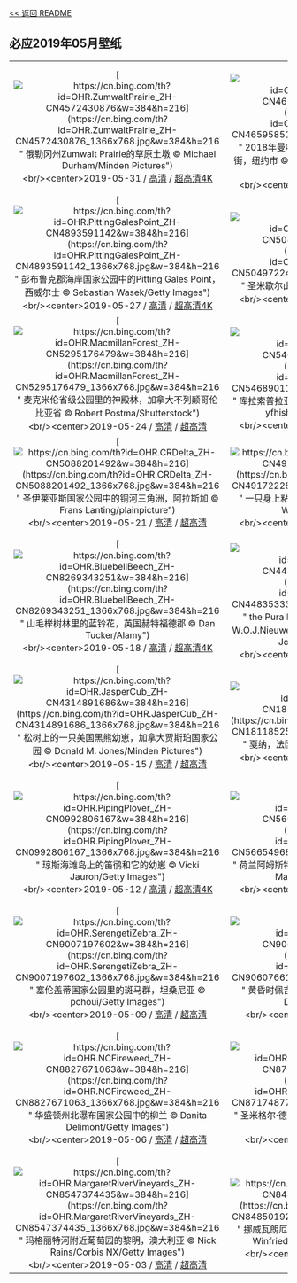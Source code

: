 [<< 返回 README](../../README.md)
## 必应2019年05月壁纸
||||
|:---:|:---:|:---:|
|[![https://cn.bing.com/th?id=OHR.ZumwaltPrairie_ZH-CN4572430876&w=384&h=216](https://cn.bing.com/th?id=OHR.ZumwaltPrairie_ZH-CN4572430876_1366x768.jpg&w=384&h=216 " &#10;俄勒冈州Zumwalt Prairie的草原土墩&#10;© Michael Durham/Minden Pictures")](https://cn.bing.com/search?q=%E4%BF%84%E5%8B%92%E5%86%88%E5%B7%9EZumwalt&form=hpcapt&mkt=zh-cn&filters=HpDate:"20190531_1600")<br/><center>2019-05-31 / [高清](https://cn.bing.com/th?id=OHR.ZumwaltPrairie_ZH-CN4572430876_1920x1200.jpg&w=1920&h=1200) / [超高清4K](https://cn.bing.com/th?id=OHR.ZumwaltPrairie_ZH-CN4572430876_UHD.jpg&w=3840&h=2160)<center/>|[![https://cn.bing.com/th?id=OHR.Manhattanhenge_ZH-CN4659585143&w=384&h=216](https://cn.bing.com/th?id=OHR.Manhattanhenge_ZH-CN4659585143_1366x768.jpg&w=384&h=216 " &#10;2018年曼哈顿悬日期间的克莱斯勒大厦与42号街，纽约市&#10;© Dennis Fischer Photography/Getty Images")](https://cn.bing.com/search?q=2018%E5%B9%B4%E6%9B%BC%E5%93%88%E9%A1%BF%E6%82%AC%E6%97%A5%E6%9C%9F%E9%97%B4%E7%9A%84%E5%85%8B%E8%8E%B1%E6%96%AF%E5%8B%92%E5%A4%A7%E5%8E%A6%E4%B8%8E42%E5%8F%B7%E8%A1%97%EF%BC%8C%E7%BA%BD%E7%BA%A6%E5%B8%82&form=hpcapt&mkt=zh-cn&filters=HpDate:"20190530_1600")<br/><center>2019-05-30 / [高清](https://cn.bing.com/th?id=OHR.Manhattanhenge_ZH-CN4659585143_1920x1200.jpg&w=1920&h=1200) / [超高清4K](https://cn.bing.com/th?id=OHR.Manhattanhenge_ZH-CN4659585143_UHD.jpg&w=3840&h=2160)<center/>|[![https://cn.bing.com/th?id=OHR.NFLDfog_ZH-CN4846953507&w=384&h=216](https://cn.bing.com/th?id=OHR.NFLDfog_ZH-CN4846953507_1366x768.jpg&w=384&h=216 " &#10;沿海的雾，加拿大纽芬兰&#10;© Scott Leslie/Minden Pictures")](https://cn.bing.com/search?q=%E6%B2%BF%E6%B5%B7%E7%9A%84%E9%9B%BE%EF%BC%8C%E5%8A%A0%E6%8B%BF%E5%A4%A7%E7%BA%BD%E8%8A%AC%E5%85%B0&form=hpcapt&mkt=zh-cn&filters=HpDate:"20190528_1600")<br/><center>2019-05-28 / [高清](https://cn.bing.com/th?id=OHR.NFLDfog_ZH-CN4846953507_1920x1200.jpg&w=1920&h=1200) / [超高清](https://cn.bing.comhttps://cn.bing.com/th?id=OHR.NFLDfog_ZH-CN4846953507_UHD.jpg)<center/>|
|[![https://cn.bing.com/th?id=OHR.PittingGalesPoint_ZH-CN4893591142&w=384&h=216](https://cn.bing.com/th?id=OHR.PittingGalesPoint_ZH-CN4893591142_1366x768.jpg&w=384&h=216 " &#10;彭布鲁克郡海岸国家公园中的Pitting Gales Point，西威尔士&#10;© Sebastian Wasek/Getty Images")](https://cn.bing.com/search?q=%E5%BD%AD%E5%B8%83%E9%B2%81%E5%85%8B%E9%83%A1%E6%B5%B7%E5%B2%B8%E5%9B%BD%E5%AE%B6%E5%85%AC%E5%9B%AD%E4%B8%AD%E7%9A%84Pitting&form=hpcapt&mkt=zh-cn&filters=HpDate:"20190527_1600")<br/><center>2019-05-27 / [高清](https://cn.bing.com/th?id=OHR.PittingGalesPoint_ZH-CN4893591142_1920x1200.jpg&w=1920&h=1200) / [超高清4K](https://cn.bing.com/th?id=OHR.PittingGalesPoint_ZH-CN4893591142_UHD.jpg&w=3840&h=2160)<center/>|[![https://cn.bing.com/th?id=OHR.MarathonduMont_ZH-CN5049722437&w=384&h=216](https://cn.bing.com/th?id=OHR.MarathonduMont_ZH-CN5049722437_1366x768.jpg&w=384&h=216 " &#10;圣米歇尔山&#10;© Leroy Francis/Getty Images")](https://cn.bing.com/search?q=%E5%9C%A3%E7%B1%B3%E6%AD%87%E5%B0%94%E5%B1%B1&form=hpcapt&mkt=zh-cn&filters=HpDate:"20190526_1600")<br/><center>2019-05-26 / [高清](https://cn.bing.com/th?id=OHR.MarathonduMont_ZH-CN5049722437_1920x1200.jpg&w=1920&h=1200) / [超高清4K](https://cn.bing.com/th?id=OHR.MarathonduMont_ZH-CN5049722437_UHD.jpg&w=3840&h=2160)<center/>|[![https://cn.bing.com/th?id=OHR.CapeMayWarbler_ZH-CN5148312890&w=384&h=216](https://cn.bing.com/th?id=OHR.CapeMayWarbler_ZH-CN5148312890_1366x768.jpg&w=384&h=216 " &#10;春天里的一只雄性开普梅莺&#10;© JZHunt/Getty Images Plus")](https://cn.bing.com/search?q=%E6%98%A5%E5%A4%A9%E9%87%8C%E7%9A%84%E4%B8%80%E5%8F%AA%E9%9B%84%E6%80%A7%E5%BC%80%E6%99%AE%E6%A2%85%E8%8E%BA&form=hpcapt&mkt=zh-cn&filters=HpDate:"20190525_1600")<br/><center>2019-05-25 / [高清](https://cn.bing.com/th?id=OHR.CapeMayWarbler_ZH-CN5148312890_1920x1200.jpg&w=1920&h=1200) / [超高清4K](https://cn.bing.com/th?id=OHR.CapeMayWarbler_ZH-CN5148312890_UHD.jpg&w=3840&h=2160)<center/>|
|[![https://cn.bing.com/th?id=OHR.MacmillanForest_ZH-CN5295176479&w=384&h=216](https://cn.bing.com/th?id=OHR.MacmillanForest_ZH-CN5295176479_1366x768.jpg&w=384&h=216 " &#10;麦克米伦省级公园里的神殿林，加拿大不列颠哥伦比亚省&#10;© Robert Postma/Shutterstock")](https://cn.bing.com/search?q=%E9%BA%A6%E5%85%8B%E7%B1%B3%E4%BC%A6%E7%9C%81%E7%BA%A7%E5%85%AC%E5%9B%AD%E9%87%8C%E7%9A%84%E7%A5%9E%E6%AE%BF%E6%9E%97%EF%BC%8C%E5%8A%A0%E6%8B%BF%E5%A4%A7%E4%B8%8D%E5%88%97%E9%A2%A0%E5%93%A5%E4%BC%A6%E6%AF%94%E4%BA%9A%E7%9C%81&form=hpcapt&mkt=zh-cn&filters=HpDate:"20190524_1600")<br/><center>2019-05-24 / [高清](https://cn.bing.com/th?id=OHR.MacmillanForest_ZH-CN5295176479_1920x1200.jpg&w=1920&h=1200) / [超高清](https://cn.bing.comhttps://cn.bing.com/th?id=OHR.MacmillanForest_ZH-CN5295176479_UHD.jpg)<center/>|[![https://cn.bing.com/th?id=OHR.CuracaoTurtle_ZH-CN5468901173&w=384&h=216](https://cn.bing.com/th?id=OHR.CuracaoTurtle_ZH-CN5468901173_1366x768.jpg&w=384&h=216 " &#10;库拉索普拉亚格兰迪海滩附近的绿海龟和沙丁鱼&#10;© yfhishinuma/Getty Images Plus")](https://cn.bing.com/search?q=%E5%BA%93%E6%8B%89%E7%B4%A2%E6%99%AE%E6%8B%89%E4%BA%9A%E6%A0%BC%E5%85%B0%E8%BF%AA%E6%B5%B7%E6%BB%A9%E9%99%84%E8%BF%91%E7%9A%84%E7%BB%BF%E6%B5%B7%E9%BE%9F%E5%92%8C%E6%B2%99%E4%B8%81%E9%B1%BC&form=hpcapt&mkt=zh-cn&filters=HpDate:"20190523_1600")<br/><center>2019-05-23 / [高清](https://cn.bing.com/th?id=OHR.CuracaoTurtle_ZH-CN5468901173_1920x1200.jpg&w=1920&h=1200) / [超高清4K](https://cn.bing.com/th?id=OHR.CuracaoTurtle_ZH-CN5468901173_UHD.jpg&w=3840&h=2160)<center/>|[![https://cn.bing.com/th?id=OHR.SeaCliffBridge_ZH-CN5362667487&w=384&h=216](https://cn.bing.com/th?id=OHR.SeaCliffBridge_ZH-CN5362667487_1366x768.jpg&w=384&h=216 " &#10;澳大利亚太平洋海岸的海崖大桥&#10;© Nick Fox/Alamy")](https://cn.bing.com/search?q=%E6%BE%B3%E5%A4%A7%E5%88%A9%E4%BA%9A%E5%A4%AA%E5%B9%B3%E6%B4%8B%E6%B5%B7%E5%B2%B8%E7%9A%84%E6%B5%B7%E5%B4%96%E5%A4%A7%E6%A1%A5&form=hpcapt&mkt=zh-cn&filters=HpDate:"20190522_1600")<br/><center>2019-05-22 / [高清](https://cn.bing.com/th?id=OHR.SeaCliffBridge_ZH-CN5362667487_1920x1200.jpg&w=1920&h=1200) / [超高清4K](https://cn.bing.com/th?id=OHR.SeaCliffBridge_ZH-CN5362667487_UHD.jpg&w=3840&h=2160)<center/>|
|[![https://cn.bing.com/th?id=OHR.CRDelta_ZH-CN5088201492&w=384&h=216](https://cn.bing.com/th?id=OHR.CRDelta_ZH-CN5088201492_1366x768.jpg&w=384&h=216 " &#10;圣伊莱亚斯国家公园中的铜河三角洲，阿拉斯加&#10;© Frans Lanting/plainpicture")](https://cn.bing.com/search?q=%E5%9C%A3%E4%BC%8A%E8%8E%B1%E4%BA%9A%E6%96%AF%E5%9B%BD%E5%AE%B6%E5%85%AC%E5%9B%AD%E4%B8%AD%E7%9A%84%E9%93%9C%E6%B2%B3%E4%B8%89%E8%A7%92%E6%B4%B2%EF%BC%8C%E9%98%BF%E6%8B%89%E6%96%AF%E5%8A%A0&form=hpcapt&mkt=zh-cn&filters=HpDate:"20190521_1600")<br/><center>2019-05-21 / [高清](https://cn.bing.com/th?id=OHR.CRDelta_ZH-CN5088201492_1920x1200.jpg&w=1920&h=1200) / [超高清](https://cn.bing.comhttps://cn.bing.com/th?id=OHR.CRDelta_ZH-CN5088201492_UHD.jpg)<center/>|[![https://cn.bing.com/th?id=OHR.BeeWeek_ZH-CN4917222816&w=384&h=216](https://cn.bing.com/th?id=OHR.BeeWeek_ZH-CN4917222816_1366x768.jpg&w=384&h=216 " &#10;一只身上粘满南瓜花粉的蜜蜂，德国&#10;© Konrad Wothe/Minden Pictures")](https://cn.bing.com/search?q=%E4%B8%80%E5%8F%AA%E8%BA%AB%E4%B8%8A%E7%B2%98%E6%BB%A1%E5%8D%97%E7%93%9C%E8%8A%B1%E7%B2%89%E7%9A%84%E8%9C%9C%E8%9C%82%EF%BC%8C%E5%BE%B7%E5%9B%BD&form=hpcapt&mkt=zh-cn&filters=HpDate:"20190520_1600")<br/><center>2019-05-20 / [高清](https://cn.bing.com/th?id=OHR.BeeWeek_ZH-CN4917222816_1920x1200.jpg&w=1920&h=1200) / [超高清4K](https://cn.bing.com/th?id=OHR.BeeWeek_ZH-CN4917222816_UHD.jpg&w=3840&h=2160)<center/>|[![https://cn.bing.com/th?id=OHR.Ghyakar_ZH-CN4631836915&w=384&h=216](https://cn.bing.com/th?id=OHR.Ghyakar_ZH-CN4631836915_1366x768.jpg&w=384&h=216 " &#10;Ghyakar村，尼泊尔上木斯塘&#10;© Frank Bienewald/Alamy")](https://cn.bing.com/search?q=Ghyakar%E6%9D%91%EF%BC%8C%E5%B0%BC%E6%B3%8A%E5%B0%94%E4%B8%8A%E6%9C%A8%E6%96%AF%E5%A1%98&form=hpcapt&mkt=zh-cn&filters=HpDate:"20190519_1600")<br/><center>2019-05-19 / [高清](https://cn.bing.com/th?id=OHR.Ghyakar_ZH-CN4631836915_1920x1200.jpg&w=1920&h=1200) / [超高清4K](https://cn.bing.com/th?id=OHR.Ghyakar_ZH-CN4631836915_UHD.jpg&w=3840&h=2160)<center/>|
|[![https://cn.bing.com/th?id=OHR.BluebellBeech_ZH-CN8269343251&w=384&h=216](https://cn.bing.com/th?id=OHR.BluebellBeech_ZH-CN8269343251_1366x768.jpg&w=384&h=216 " &#10;山毛榉树林里的蓝铃花，英国赫特福德郡&#10;© Dan Tucker/Alamy")](https://cn.bing.com/search?q=%E5%B1%B1%E6%AF%9B%E6%A6%89%E6%A0%91%E6%9E%97%E9%87%8C%E7%9A%84%E8%93%9D%E9%93%83%E8%8A%B1%EF%BC%8C%E8%8B%B1%E5%9B%BD%E8%B5%AB%E7%89%B9%E7%A6%8F%E5%BE%B7%E9%83%A1&form=hpcapt&mkt=zh-cn&filters=HpDate:"20190518_1600")<br/><center>2019-05-18 / [高清](https://cn.bing.com/th?id=OHR.BluebellBeech_ZH-CN8269343251_1920x1200.jpg&w=1920&h=1200) / [超高清4K](https://cn.bing.com/th?id=OHR.BluebellBeech_ZH-CN8269343251_UHD.jpg&w=3840&h=2160)<center/>|[![https://cn.bing.com/th?id=OHR.BicycleRelief_ZH-CN4483533362&w=384&h=216](https://cn.bing.com/th?id=OHR.BicycleRelief_ZH-CN4483533362_1366x768.jpg&w=384&h=216 " &#10;the Pura Meduwe Karang神庙中雕刻艺术家W.O.J.Nieuwenkamp的作品，印度尼西亚巴厘岛&#10;© John Elk III/Getty Images")](https://cn.bing.com/search?q=the&form=hpcapt&mkt=zh-cn&filters=HpDate:"20190517_1600")<br/><center>2019-05-17 / [高清](https://cn.bing.com/th?id=OHR.BicycleRelief_ZH-CN4483533362_1920x1200.jpg&w=1920&h=1200) / [超高清4K](https://cn.bing.com/th?id=OHR.BicycleRelief_ZH-CN4483533362_UHD.jpg&w=3840&h=2160)<center/>|[![https://cn.bing.com/th?id=OHR.xiaoicepainting_ZH-CN8581660984&w=384&h=216](https://cn.bing.com/th?id=OHR.xiaoicepainting_ZH-CN8581660984_1366x768.jpg&w=384&h=216 " &#10;来自人工智能的画作《思念》&#10;© 微软小冰")](https://cn.bing.com/search?q=%E6%9D%A5%E8%87%AA%E4%BA%BA%E5%B7%A5%E6%99%BA%E8%83%BD%E7%9A%84%E7%94%BB%E4%BD%9C%E3%80%8A%E6%80%9D%E5%BF%B5%E3%80%8B&form=hpcapt&mkt=zh-cn&filters=HpDate:"20190516_1600")<br/><center>2019-05-16 / [高清](https://cn.bing.com/th?id=OHR.xiaoicepainting_ZH-CN8581660984_1920x1200.jpg&w=1920&h=1200) / [超高清](https://cn.bing.comhttps://cn.bing.com/th?id=OHR.xiaoicepainting_ZH-CN8581660984_UHD.jpg)<center/>|
|[![https://cn.bing.com/th?id=OHR.JasperCub_ZH-CN4314891686&w=384&h=216](https://cn.bing.com/th?id=OHR.JasperCub_ZH-CN4314891686_1366x768.jpg&w=384&h=216 " &#10;松树上的一只美国黑熊幼崽，加拿大贾斯珀国家公园&#10;© Donald M. Jones/Minden Pictures")](https://cn.bing.com/search?q=%E6%9D%BE%E6%A0%91%E4%B8%8A%E7%9A%84%E4%B8%80%E5%8F%AA%E7%BE%8E%E5%9B%BD%E9%BB%91%E7%86%8A%E5%B9%BC%E5%B4%BD%EF%BC%8C%E5%8A%A0%E6%8B%BF%E5%A4%A7%E8%B4%BE%E6%96%AF%E7%8F%80%E5%9B%BD%E5%AE%B6%E5%85%AC%E5%9B%AD&form=hpcapt&mkt=zh-cn&filters=HpDate:"20190515_1600")<br/><center>2019-05-15 / [高清](https://cn.bing.com/th?id=OHR.JasperCub_ZH-CN4314891686_1920x1200.jpg&w=1920&h=1200) / [超高清](https://cn.bing.comhttps://cn.bing.com/th?id=OHR.JasperCub_ZH-CN4314891686_UHD.jpg)<center/>|[![https://cn.bing.com/th?id=OHR.BlueCannes_ZH-CN1811852585&w=384&h=216](https://cn.bing.com/th?id=OHR.BlueCannes_ZH-CN1811852585_1366x768.jpg&w=384&h=216 " &#10;戛纳，法国&#10;© Manjik Photography/Alamy")](https://cn.bing.com/search?q=%E6%88%9B%E7%BA%B3%EF%BC%8C%E6%B3%95%E5%9B%BD&form=hpcapt&mkt=zh-cn&filters=HpDate:"20190514_1600")<br/><center>2019-05-14 / [高清](https://cn.bing.com/th?id=OHR.BlueCannes_ZH-CN1811852585_1920x1200.jpg&w=1920&h=1200) / [超高清4K](https://cn.bing.com/th?id=OHR.BlueCannes_ZH-CN1811852585_UHD.jpg&w=3840&h=2160)<center/>|[![https://cn.bing.com/th?id=OHR.PineLogSP_ZH-CN1105763820&w=384&h=216](https://cn.bing.com/th?id=OHR.PineLogSP_ZH-CN1105763820_1366x768.jpg&w=384&h=216 " &#10;松木国家森林，佛罗里达州&#10;© plainpicture/Cavan Images")](https://cn.bing.com/search?q=%E6%9D%BE%E6%9C%A8%E5%9B%BD%E5%AE%B6%E6%A3%AE%E6%9E%97%EF%BC%8C%E4%BD%9B%E7%BD%97%E9%87%8C%E8%BE%BE%E5%B7%9E&form=hpcapt&mkt=zh-cn&filters=HpDate:"20190513_1600")<br/><center>2019-05-13 / [高清](https://cn.bing.com/th?id=OHR.PineLogSP_ZH-CN1105763820_1920x1200.jpg&w=1920&h=1200) / [超高清4K](https://cn.bing.com/th?id=OHR.PineLogSP_ZH-CN1105763820_UHD.jpg&w=3840&h=2160)<center/>|
|[![https://cn.bing.com/th?id=OHR.PipingPlover_ZH-CN0992806167&w=384&h=216](https://cn.bing.com/th?id=OHR.PipingPlover_ZH-CN0992806167_1366x768.jpg&w=384&h=216 " &#10;琼斯海滩岛上的笛鸻和它的幼崽&#10;© Vicki Jauron/Getty Images")](https://cn.bing.com/search?q=%E7%90%BC%E6%96%AF%E6%B5%B7%E6%BB%A9%E5%B2%9B%E4%B8%8A%E7%9A%84%E7%AC%9B%E9%B8%BB%E5%92%8C%E5%AE%83%E7%9A%84%E5%B9%BC%E5%B4%BD&form=hpcapt&mkt=zh-cn&filters=HpDate:"20190512_1600")<br/><center>2019-05-12 / [高清](https://cn.bing.com/th?id=OHR.PipingPlover_ZH-CN0992806167_1920x1200.jpg&w=1920&h=1200) / [超高清4K](https://cn.bing.com/th?id=OHR.PipingPlover_ZH-CN0992806167_UHD.jpg&w=3840&h=2160)<center/>|[![https://cn.bing.com/th?id=OHR.ZaanseSchans_ZH-CN5665496862&w=384&h=216](https://cn.bing.com/th?id=OHR.ZaanseSchans_ZH-CN5665496862_1366x768.jpg&w=384&h=216 " &#10;荷兰阿姆斯特丹附近赞瑟斯汉斯村里古老的风车&#10;© Matt Cooper/Gallery Stock")](https://cn.bing.com/search?q=%E8%8D%B7%E5%85%B0%E9%98%BF%E5%A7%86%E6%96%AF%E7%89%B9%E4%B8%B9%E9%99%84%E8%BF%91%E8%B5%9E%E7%91%9F%E6%96%AF%E6%B1%89%E6%96%AF%E6%9D%91%E9%87%8C%E5%8F%A4%E8%80%81%E7%9A%84%E9%A3%8E%E8%BD%A6&form=hpcapt&mkt=zh-cn&filters=HpDate:"20190511_1600")<br/><center>2019-05-11 / [高清](https://cn.bing.com/th?id=OHR.ZaanseSchans_ZH-CN5665496862_1920x1200.jpg&w=1920&h=1200) / [超高清4K](https://cn.bing.com/th?id=OHR.ZaanseSchans_ZH-CN5665496862_UHD.jpg&w=3840&h=2160)<center/>|[![https://cn.bing.com/th?id=OHR.ChannelIslandFox_ZH-CN5568101953&w=384&h=216](https://cn.bing.com/th?id=OHR.ChannelIslandFox_ZH-CN5568101953_1366x768.jpg&w=384&h=216 " &#10;圣克鲁斯岛上的一只岛屿灰狐，加利福尼亚州海峡群岛国家公园&#10;© Ian Shive/Tandem Motion + Stills")](https://cn.bing.com/search?q=%E5%9C%A3%E5%85%8B%E9%B2%81%E6%96%AF%E5%B2%9B%E4%B8%8A%E7%9A%84%E4%B8%80%E5%8F%AA%E5%B2%9B%E5%B1%BF%E7%81%B0%E7%8B%90%EF%BC%8C%E5%8A%A0%E5%88%A9%E7%A6%8F%E5%B0%BC%E4%BA%9A%E5%B7%9E%E6%B5%B7%E5%B3%A1%E7%BE%A4%E5%B2%9B%E5%9B%BD%E5%AE%B6%E5%85%AC%E5%9B%AD&form=hpcapt&mkt=zh-cn&filters=HpDate:"20190510_1600")<br/><center>2019-05-10 / [高清](https://cn.bing.com/th?id=OHR.ChannelIslandFox_ZH-CN5568101953_1920x1200.jpg&w=1920&h=1200) / [超高清4K](https://cn.bing.com/th?id=OHR.ChannelIslandFox_ZH-CN5568101953_UHD.jpg&w=3840&h=2160)<center/>|
|[![https://cn.bing.com/th?id=OHR.SerengetiZebra_ZH-CN9007197602&w=384&h=216](https://cn.bing.com/th?id=OHR.SerengetiZebra_ZH-CN9007197602_1366x768.jpg&w=384&h=216 " &#10;塞伦盖蒂国家公园里的斑马群，坦桑尼亚&#10;© pchoui/Getty Images")](https://cn.bing.com/search?q=%E5%A1%9E%E4%BC%A6%E7%9B%96%E8%92%82%E5%9B%BD%E5%AE%B6%E5%85%AC%E5%9B%AD%E9%87%8C%E7%9A%84%E6%96%91%E9%A9%AC%E7%BE%A4%EF%BC%8C%E5%9D%A6%E6%A1%91%E5%B0%BC%E4%BA%9A&form=hpcapt&mkt=zh-cn&filters=HpDate:"20190509_1600")<br/><center>2019-05-09 / [高清](https://cn.bing.com/th?id=OHR.SerengetiZebra_ZH-CN9007197602_1920x1200.jpg&w=1920&h=1200) / [超高清](https://cn.bing.comhttps://cn.bing.com/th?id=OHR.SerengetiZebra_ZH-CN9007197602_UHD.jpg)<center/>|[![https://cn.bing.com/th?id=OHR.LightHouseNS_ZH-CN9060766128&w=384&h=216](https://cn.bing.com/th?id=OHR.LightHouseNS_ZH-CN9060766128_1366x768.jpg&w=384&h=216 " &#10;黄昏时佩吉海湾的灯塔，加拿大新斯科舍省&#10;© Darwin Wiggett/Offset")](https://cn.bing.com/search?q=%E9%BB%84%E6%98%8F%E6%97%B6%E4%BD%A9%E5%90%89%E6%B5%B7%E6%B9%BE%E7%9A%84%E7%81%AF%E5%A1%94%EF%BC%8C%E5%8A%A0%E6%8B%BF%E5%A4%A7%E6%96%B0%E6%96%AF%E7%A7%91%E8%88%8D%E7%9C%81&form=hpcapt&mkt=zh-cn&filters=HpDate:"20190508_1600")<br/><center>2019-05-08 / [高清](https://cn.bing.com/th?id=OHR.LightHouseNS_ZH-CN9060766128_1920x1200.jpg&w=1920&h=1200) / [超高清](https://cn.bing.comhttps://cn.bing.com/th?id=OHR.LightHouseNS_ZH-CN9060766128_UHD.jpg)<center/>|[![https://cn.bing.com/th?id=OHR.StMaryFalls_ZH-CN8917284967&w=384&h=216](https://cn.bing.com/th?id=OHR.StMaryFalls_ZH-CN8917284967_1366x768.jpg&w=384&h=216 " &#10;冰川国家公园里的圣玛丽瀑布，蒙大拿&#10;© Pung/Shutterstock")](https://cn.bing.com/search?q=%E5%86%B0%E5%B7%9D%E5%9B%BD%E5%AE%B6%E5%85%AC%E5%9B%AD%E9%87%8C%E7%9A%84%E5%9C%A3%E7%8E%9B%E4%B8%BD%E7%80%91%E5%B8%83%EF%BC%8C%E8%92%99%E5%A4%A7%E6%8B%BF&form=hpcapt&mkt=zh-cn&filters=HpDate:"20190507_1600")<br/><center>2019-05-07 / [高清](https://cn.bing.com/th?id=OHR.StMaryFalls_ZH-CN8917284967_1920x1200.jpg&w=1920&h=1200) / [超高清](https://cn.bing.comhttps://cn.bing.com/th?id=OHR.StMaryFalls_ZH-CN8917284967_UHD.jpg)<center/>|
|[![https://cn.bing.com/th?id=OHR.NCFireweed_ZH-CN8827671063&w=384&h=216](https://cn.bing.com/th?id=OHR.NCFireweed_ZH-CN8827671063_1366x768.jpg&w=384&h=216 " &#10;华盛顿州北瀑布国家公园中的柳兰&#10;© Danita Delimont/Getty Images")](https://cn.bing.com/search?q=%E5%8D%8E%E7%9B%9B%E9%A1%BF%E5%B7%9E%E5%8C%97%E7%80%91%E5%B8%83%E5%9B%BD%E5%AE%B6%E5%85%AC%E5%9B%AD%E4%B8%AD%E7%9A%84%E6%9F%B3%E5%85%B0&form=hpcapt&mkt=zh-cn&filters=HpDate:"20190506_1600")<br/><center>2019-05-06 / [高清](https://cn.bing.com/th?id=OHR.NCFireweed_ZH-CN8827671063_1920x1200.jpg&w=1920&h=1200) / [超高清](https://cn.bing.comhttps://cn.bing.com/th?id=OHR.NCFireweed_ZH-CN8827671063_UHD.jpg)<center/>|[![https://cn.bing.com/th?id=OHR.AmericanCulturalCapital_ZH-CN8717487767&w=384&h=216](https://cn.bing.com/th?id=OHR.AmericanCulturalCapital_ZH-CN8717487767_1366x768.jpg&w=384&h=216 " &#10;圣米格尔·德阿连德，墨西哥&#10;© ferrantraite/Getty Images")](https://cn.bing.com/search?q=%E5%9C%A3%E7%B1%B3%E6%A0%BC%E5%B0%94%C2%B7%E5%BE%B7%E9%98%BF%E8%BF%9E%E5%BE%B7%EF%BC%8C%E5%A2%A8%E8%A5%BF%E5%93%A5&form=hpcapt&mkt=zh-cn&filters=HpDate:"20190505_1600")<br/><center>2019-05-05 / [高清](https://cn.bing.com/th?id=OHR.AmericanCulturalCapital_ZH-CN8717487767_1920x1200.jpg&w=1920&h=1200) / [超高清](https://cn.bing.comhttps://cn.bing.com/th?id=OHR.AmericanCulturalCapital_ZH-CN8717487767_UHD.jpg)<center/>|[![https://cn.bing.com/th?id=OHR.SkelligMichael_ZH-CN8635121409&w=384&h=216](https://cn.bing.com/th?id=OHR.SkelligMichael_ZH-CN8635121409_1366x768.jpg&w=384&h=216 " &#10;斯凯利格群岛由斯凯利格·迈克尔岛和小斯凯利格岛组成，爱尔兰&#10;© Design Pics/DanitaDelimont.com")](https://cn.bing.com/search?q=%E6%96%AF%E5%87%AF%E5%88%A9%E6%A0%BC%E7%BE%A4%E5%B2%9B%E7%94%B1%E6%96%AF%E5%87%AF%E5%88%A9%E6%A0%BC%C2%B7%E8%BF%88%E5%85%8B%E5%B0%94%E5%B2%9B%E5%92%8C%E5%B0%8F%E6%96%AF%E5%87%AF%E5%88%A9%E6%A0%BC%E5%B2%9B%E7%BB%84%E6%88%90%EF%BC%8C%E7%88%B1%E5%B0%94%E5%85%B0&form=hpcapt&mkt=zh-cn&filters=HpDate:"20190504_1600")<br/><center>2019-05-04 / [高清](https://cn.bing.com/th?id=OHR.SkelligMichael_ZH-CN8635121409_1920x1200.jpg&w=1920&h=1200) / [超高清](https://cn.bing.comhttps://cn.bing.com/th?id=OHR.SkelligMichael_ZH-CN8635121409_UHD.jpg)<center/>|
|[![https://cn.bing.com/th?id=OHR.MargaretRiverVineyards_ZH-CN8547374435&w=384&h=216](https://cn.bing.com/th?id=OHR.MargaretRiverVineyards_ZH-CN8547374435_1366x768.jpg&w=384&h=216 " &#10;玛格丽特河附近葡萄园的黎明，澳大利亚&#10;© Nick Rains/Corbis NX/Getty Images")](https://cn.bing.com/search?q=%E7%8E%9B%E6%A0%BC%E4%B8%BD%E7%89%B9%E6%B2%B3%E9%99%84%E8%BF%91%E8%91%A1%E8%90%84%E5%9B%AD%E7%9A%84%E9%BB%8E%E6%98%8E%EF%BC%8C%E6%BE%B3%E5%A4%A7%E5%88%A9%E4%BA%9A&form=hpcapt&mkt=zh-cn&filters=HpDate:"20190503_1600")<br/><center>2019-05-03 / [高清](https://cn.bing.com/th?id=OHR.MargaretRiverVineyards_ZH-CN8547374435_1920x1200.jpg&w=1920&h=1200) / [超高清](https://cn.bing.comhttps://cn.bing.com/th?id=OHR.MargaretRiverVineyards_ZH-CN8547374435_UHD.jpg)<center/>|[![https://cn.bing.com/th?id=OHR.RuffLek_ZH-CN8485019267&w=384&h=216](https://cn.bing.com/th?id=OHR.RuffLek_ZH-CN8485019267_1366x768.jpg&w=384&h=216 " &#10;挪威瓦朗厄尔半岛上一只展示翎颌的雄性涉禽&#10;© Winfried Wisniewski/Minden Pictures")](https://cn.bing.com/search?q=%E6%8C%AA%E5%A8%81%E7%93%A6%E6%9C%97%E5%8E%84%E5%B0%94%E5%8D%8A%E5%B2%9B%E4%B8%8A%E4%B8%80%E5%8F%AA%E5%B1%95%E7%A4%BA%E7%BF%8E%E9%A2%8C%E7%9A%84%E9%9B%84%E6%80%A7%E6%B6%89%E7%A6%BD&form=hpcapt&mkt=zh-cn&filters=HpDate:"20190502_1600")<br/><center>2019-05-02 / [高清](https://cn.bing.com/th?id=OHR.RuffLek_ZH-CN8485019267_1920x1200.jpg&w=1920&h=1200) / [超高清](https://cn.bing.comhttps://cn.bing.com/th?id=OHR.RuffLek_ZH-CN8485019267_UHD.jpg)<center/>|[![https://cn.bing.com/th?id=OHR.may1_ZH-CN8582006115&w=384&h=216](https://cn.bing.com/th?id=OHR.may1_ZH-CN8582006115_1366x768.jpg&w=384&h=216 " &#10;【今日劳动节】&#10;© Katvic/Shutterstock")](https://cn.bing.com/search?q=%E3%80%90%E4%BB%8A%E6%97%A5%E5%8A%B3%E5%8A%A8%E8%8A%82%E3%80%91&form=hpcapt&mkt=zh-cn&filters=HpDate:"20190501_1600")<br/><center>2019-05-01 / [高清](https://cn.bing.com/th?id=OHR.may1_ZH-CN8582006115_1920x1200.jpg&w=1920&h=1200) / [超高清](https://cn.bing.comhttps://cn.bing.com/th?id=OHR.may1_ZH-CN8582006115_UHD.jpg)<center/>|
